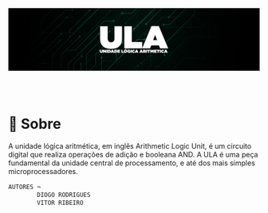 <img src="./img/readmebanner.jpg" alt="">

<p align="center">
<img src="https://img.shields.io/github/repo-size/vitorRibeiro7/ULA-PROJETO?style=for-the-badge" alt="">
<br>
<br>
<a href="https://linkhub-haken.netlify.app">
</a>
</p>

<h1>🔖 Sobre</h1>
<p align="left">
    A unidade lógica aritmética, em inglês Arithmetic Logic Unit, é um circuito digital que realiza operações de adição e booleana AND. A ULA é uma peça fundamental da unidade central de processamento, e até dos mais simples microprocessadores.

    AUTORES ¬
            DIOGO RODRIGUES
            VITOR RIBEIRO
</p>